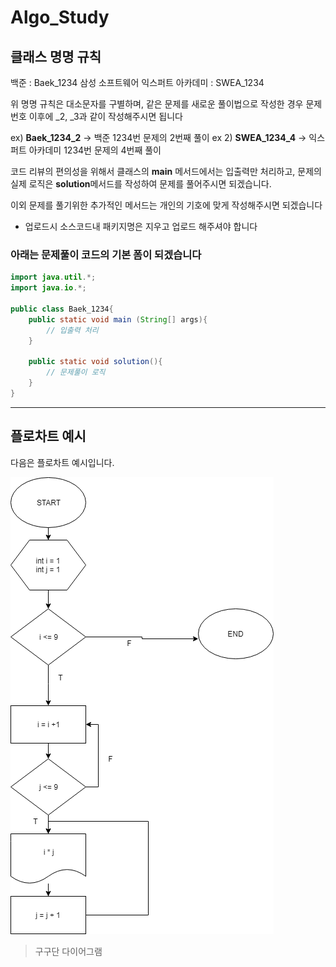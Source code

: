 # Algo_Study

## 클래스 명명 규칙
백준 : Baek_1234
삼성 소프트웨어 익스퍼트 아카데미 : SWEA_1234

위 명명 규칙은 대소문자를 구별하며, 같은 문제를 새로운 풀이법으로 작성한 경우
문제번호 이후에 _2, _3과 같이 작성해주시면 됩니다

ex) **Baek_1234_2** -> 백준 1234번 문제의 2번째 풀이
ex 2) **SWEA_1234_4** -> 익스퍼트 아카데미 1234번 문제의 4번째 풀이

코드 리뷰의 편의성을 위해서
클래스의 **main** 메서드에서는 입출력만 처리하고, 문제의 실제 로직은 **solution**메서드를 작성하여 문제를 풀어주시면 되겠습니다.

이외 문제를 풀기위한 추가적인 메서드는 개인의 기호에 맞게 작성해주시면  되겠습니다

- 업로드시 소스코드내 패키지명은 지우고 업로드 해주셔야 합니다


### 아래는 문제풀이 코드의 기본 폼이 되겠습니다
```java
import java.util.*;
import java.io.*;

public class Baek_1234{
	public static void main (String[] args){
		// 입출력 처리
	}

	public static void solution(){
		// 문제풀이 로직
	}
}
```

----


## 플로차트 예시
다음은 플로차트 예시입니다.

![구구단 다이어그램](./img/diagram.png)

> 구구단 다이어그램
